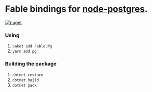 Fable bindings for [node-postgres](https://github.com/brianc/node-postgres).
=======
[![nuget](https://badge.fury.io/nu/Fable.Pg.svg)](https://badge.fury.io/nu/Fable.Pg)



### Using
1. `paket add Fable.Pg`
2. `yarn add pg`

### Building the package
1. `dotnet restore`
2. `dotnet build`
3. `dotnet pack`
